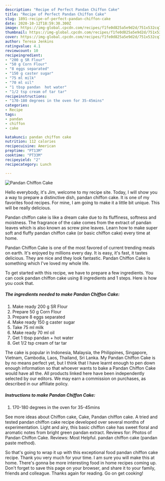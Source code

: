 ```yaml
---
description: "Recipe of Perfect Pandan Chiffon Cake"
title: "Recipe of Perfect Pandan Chiffon Cake"
slug: 1891-recipe-of-perfect-pandan-chiffon-cake
date: 2020-10-12T18:59:30.300Z
image: https://img-global.cpcdn.com/recipes/f1fe0d825a5e9d2d/751x532cq70/pandan-chiffon-cake-recipe-main-photo.jpg
thumbnail: https://img-global.cpcdn.com/recipes/f1fe0d825a5e9d2d/751x532cq70/pandan-chiffon-cake-recipe-main-photo.jpg
cover: https://img-global.cpcdn.com/recipes/f1fe0d825a5e9d2d/751x532cq70/pandan-chiffon-cake-recipe-main-photo.jpg
author: Teresa Jenkins
ratingvalue: 4.1
reviewcount: 10
recipeingredient:
- "200 g SR Flour"
- "50 g Corn Flour"
- "8 eggs separated"
- "150 g caster sugar"
- "75 ml milk"
- "70 ml oil"
- "1 tbsp pandan  hot water"
- "1/2 tsp cream of tar tar"
recipeinstructions:
- "170-180 degrees in the oven for 35-45mins"
categories:
- Recipe
tags:
- pandan
- chiffon
- cake

katakunci: pandan chiffon cake 
nutrition: 112 calories
recipecuisine: American
preptime: "PT13M"
cooktime: "PT33M"
recipeyield: "2"
recipecategory: Lunch

---
```



![Pandan Chiffon Cake](https://img-global.cpcdn.com/recipes/f1fe0d825a5e9d2d/751x532cq70/pandan-chiffon-cake-recipe-main-photo.jpg)

Hello everybody, it's Jim, welcome to my recipe site. Today, I will show you a way to prepare a distinctive dish, pandan chiffon cake. It is one of my favorites food recipes. For mine, I am going to make it a little bit unique. This will be really delicious.

Pandan chiffon cake is like a dream cake due to its fluffiness, softness and moistness. The fragrance of the cake comes from the extract of pandan leaves which is also known as screw pine leaves. Learn how to make super soft and fluffy pandan chiffon cake (or basic chiffon cake) every time at home.

Pandan Chiffon Cake is one of the most favored of current trending meals on earth. It's enjoyed by millions every day. It is easy, it's fast, it tastes delicious. They are nice and they look fantastic. Pandan Chiffon Cake is something which I've loved my whole life.


To get started with this recipe, we have to prepare a few ingredients. You can cook pandan chiffon cake using 8 ingredients and 1 steps. Here is how you cook that.

<!--inarticleads1-->

##### The ingredients needed to make Pandan Chiffon Cake:

1. Make ready 200 g SR Flour
1. Prepare 50 g Corn Flour
1. Prepare 8 eggs separated
1. Make ready 150 g caster sugar
1. Take 75 ml milk
1. Make ready 70 ml oil
1. Get 1 tbsp pandan + hot water
1. Get 1/2 tsp cream of tar tar


The cake is popular in Indonesia, Malaysia, the Philippines, Singapore, Vietnam, Cambodia, Laos, Thailand, Sri Lanka. My Pandan Chiffon Cake is by no means perfect yet, but I think that I have learnt enough to pen down enough information so that whoever wants to bake a Pandan Chiffon Cake would have all the. All products linked here have been independently selected by our editors. We may earn a commission on purchases, as described in our affiliate policy. 

<!--inarticleads2-->

##### Instructions to make Pandan Chiffon Cake:

1. 170-180 degrees in the oven for 35-45mins


See more ideas about Chiffon cake, Cake, Pandan chiffon cake. A tried and tested pandan chiffon cake recipe developed over several months of experimentation. Light and airy, this basic chiffon cake has sweet floral and aromatic notes from bright green pandan extract. Reviews for: Photos of Pandan Chiffon Cake. Reviews: Most Helpful. pandan chiffon cake (pandan paste method). 

So that's going to wrap it up with this exceptional food pandan chiffon cake recipe. Thank you very much for your time. I am sure you will make this at home. There's gonna be more interesting food in home recipes coming up. Don't forget to save this page on your browser, and share it to your family, friends and colleague. Thanks again for reading. Go on get cooking!
